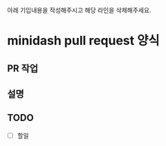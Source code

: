 아래 기입내용을 작성해주시고 해당 라인을 삭제해주세요.

# minidash pull request 양식

## PR 작업
<!-- 작업 주제 or 제목을 적어주세요 -->

## 설명
<!-- 설명을 적어주세요 -->

## TODO
- [ ] 할일
